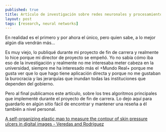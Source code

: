 ```yaml
---
published: true
title: Artículo de investigación sobre redes neuronales y procesamiento de imágenes
layout: post
tags: [research, neural networks] 
---
```


En realidad es el primero y por ahora el único, pero quien sabe, a lo mejor algún día vendrán más...

Es muy viejo, lo publiqué durante mi proyecto de fin de carrera y realmente lo hice porque mi director de proyecto se empeñó. Yo no sabía cómo iba eso de la investigación y realmente no me interesaba meter cabeza en la universidad, siempre me ha interesado más el +Mundo Real+ porque me gusta ver que lo que hago tiene aplicación directa y porque no me gustaban la burocracia y las jerarquías que inundan todas las instituciones que dependen del gobierno.

Pero al final publicamos este artículo, sobre los tres algoritmos principales que implementé durante el proyecto de fin de carrera. Lo dejo aquí para guardarlo en algún sitio fácil de encontrar y mantener una reseña a él también a nivel personal.

[A self-organizing elastic map to measure the contour of skin pressure ulcers in digital images - Veredas and Rodriguez](/public/veredas_and_rodriguez_070206.pdf)